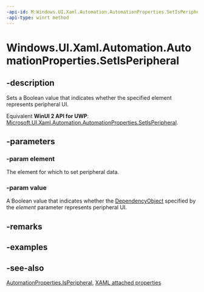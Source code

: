 ```yaml
---
-api-id: M:Windows.UI.Xaml.Automation.AutomationProperties.SetIsPeripheral(Windows.UI.Xaml.DependencyObject,System.Boolean)
-api-type: winrt method
---
```


<!-- Method syntax
public void SetIsPeripheral(Windows.UI.Xaml.DependencyObject element, System.Boolean value)
-->

# Windows.UI.Xaml.Automation.AutomationProperties.SetIsPeripheral

## -description
Sets a Boolean value that indicates whether the specified element represents peripheral UI.

Equivalent **WinUI 2 API for UWP**: [Microsoft.UI.Xaml.Automation.AutomationProperties.SetIsPeripheral](/windows/winui/api/microsoft.ui.xaml.automation.automationproperties.setisperipheral).

## -parameters
### -param element
The element for which to set peripheral data.

### -param value
A Boolean value that indicates whether the [DependencyObject](../windows.ui.xaml/dependencyobject.md) specified by the *element* parameter represents peripheral UI.

## -remarks

## -examples

## -see-also

[AutomationProperties.IsPeripheral](automationproperties_isperipheral.md), [XAML attached properties](/windows/uwp/xaml-platform/attached-properties-overview)
